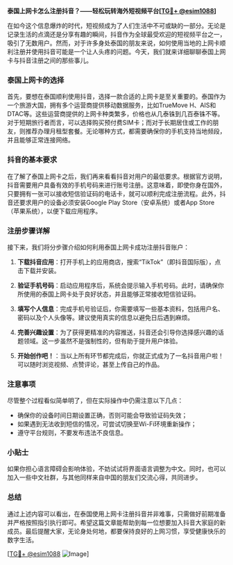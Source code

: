 **泰国上网卡怎么注册抖音？——轻松玩转海外短视频平台[[TG💪+ @esim1088](https://t.me/s/esim1088)]**

在如今这个信息爆炸的时代，短视频成为了人们生活中不可或缺的一部分。无论是记录生活的点滴还是分享有趣的瞬间，抖音作为全球最受欢迎的短视频平台之一，吸引了无数用户。然而，对于许多身处泰国的朋友来说，如何使用当地的上网卡顺利注册并使用抖音可能是一个让人头疼的问题。今天，我们就来详细聊聊泰国上网卡与抖音注册之间的那些事儿。

### 泰国上网卡的选择

首先，要想在泰国顺利使用抖音，选择一款合适的上网卡是至关重要的。泰国作为一个旅游大国，拥有多个运营商提供移动数据服务，比如TrueMove H、AIS和DTAC等。这些运营商提供的上网卡种类繁多，价格也从几泰铢到几百泰铢不等。对于短期旅行者而言，可以选择购买预付费SIM卡；而对于长期居住或工作的朋友，则推荐办理月租型套餐。无论哪种方式，都需要确保你的手机支持当地频段，并且能够正常连接网络。

### 抖音的基本要求

在了解了泰国上网卡之后，我们再来看看抖音对用户的最低要求。根据官方说明，抖音需要用户具备有效的手机号码来进行账号注册。这意味着，即使你身在国外，只要拥有一张可以接收短信验证码的电话卡，就可以顺利完成注册流程。此外，抖音还要求用户的设备必须安装Google Play Store（安卓系统）或者App Store（苹果系统），以便下载应用程序。

### 注册步骤详解

接下来，我们将分步骤介绍如何利用泰国上网卡成功注册抖音账户：

1. **下载抖音应用**：打开手机上的应用商店，搜索“TikTok”（即抖音国际版），点击下载并安装。
   
2. **验证手机号码**：启动应用程序后，系统会提示输入手机号码。此时，请确保你所使用的泰国上网卡处于良好状态，并且能够正常接收短信验证码。

3. **填写个人信息**：完成手机号验证后，你需要填写一些基本资料，包括用户名、密码以及个人头像等。建议使用真实的信息以避免日后遇到麻烦。

4. **完善兴趣设置**：为了获得更精准的内容推送，抖音还会引导你选择感兴趣的话题领域。这一步虽然不是强制性的，但有助于提升用户体验。

5. **开始创作吧！**：当以上所有环节都完成后，你就正式成为了一名抖音用户啦！可以随时浏览视频、点赞评论，甚至上传自己的作品。

### 注意事项

尽管整个过程看似简单明了，但在实际操作中仍需注意以下几点：
- 确保你的设备时间日期设置正确，否则可能会导致验证码失效；
- 如果遇到无法收到短信的情况，可尝试切换至Wi-Fi环境重新操作；
- 遵守平台规则，不要发布违法不良信息。

### 小贴士

如果你担心语言障碍会影响体验，不妨试试将界面语言调整为中文。同时，也可以加入一些中文社群，与其他同样来自中国的朋友们交流心得，共同进步。

### 总结

通过上述内容可以看出，在泰国使用上网卡注册抖音并非难事，只需做好前期准备并严格按照指引执行即可。希望这篇文章能帮助到每一位想要加入抖音大家庭的新成员。最后提醒大家，无论身处何地，都要保持良好的上网习惯，享受健康快乐的数字生活。

[[TG💪+ @esim1088](https://t.me/s/esim1088) ![Image](https://i.postimg.cc/4NQfJmqS/Snipaste-2025-05-13-00-14-12.png)]